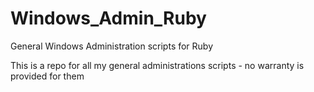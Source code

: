 Windows_Admin_Ruby
==================

General Windows Administration scripts for Ruby 

This is a repo for all my general administrations scripts - no warranty is provided for them
